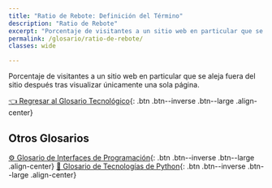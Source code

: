 ```yaml
---
title: "Ratio de Rebote: Definición del Término"
description: "Ratio de Rebote"
excerpt: "Porcentaje de visitantes a un sitio web en particular que se aleja fuera del sitio después tras visualizar únicamente una sola página."
permalink: /glosario/ratio-de-rebote/
classes: wide

---
```


Porcentaje de visitantes a un sitio web en particular que se aleja fuera del sitio después tras visualizar únicamente una sola página.

[👈 Regresar al Glosario Tecnológico](/glosario/){: .btn .btn--inverse .btn--large .align-center}

## Otros Glosarios

[⚙ Glosario de Interfaces de Programación](/glosario/completo-tecnologias-python/){: .btn .btn--inverse .btn--large .align-center}
[🐍 Glosario de Tecnologías de Python](/glosario/completo-tecnologias-python/){: .btn .btn--inverse .btn--large .align-center}
